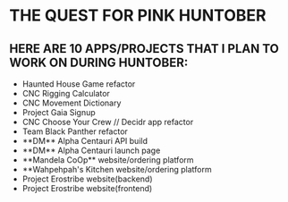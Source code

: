 # THE QUEST FOR PINK HUNTOBER
## HERE ARE 10 APPS/PROJECTS THAT I PLAN TO WORK ON DURING HUNTOBER:
<ul>
    <li> Haunted House Game refactor</li>
    <li> CNC Rigging Calculator </li>
    <li> CNC Movement Dictionary </li>
    <li> Project Gaia Signup </li>
    <li> CNC Choose Your Crew // Decidr app refactor </li>
    <li> Team Black Panther refactor </li>
    <li> **DM** Alpha Centauri API build </li>
    <li> **DM** Alpha Centauri launch page </li>
    <li> **Mandela CoOp** website/ordering platform </li>
    <li> **Wahpehpah's Kitchen website/ordering platform </li>
    <li> Project Erostribe website(backend) </li>
    <li> Project Erostribe website(frontend) </li>
</ul>

